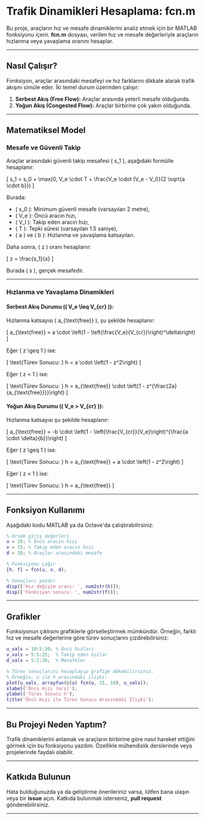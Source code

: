 

# Trafik Dinamikleri Hesaplama: fcn.m

Bu proje, araçların hız ve mesafe dinamiklerini analiz etmek için bir MATLAB fonksiyonu içerir. **fcn.m** dosyası, verilen hız ve mesafe değerleriyle araçların hızlanma veya yavaşlama oranını hesaplar.

---

## Nasıl Çalışır?

Fonksiyon, araçlar arasındaki mesafeyi ve hız farklarını dikkate alarak trafik akışını simüle eder. İki temel durum üzerinden çalışır:

1. **Serbest Akış (Free Flow):** Araçlar arasında yeterli mesafe olduğunda.
2. **Yoğun Akış (Congested Flow):** Araçlar birbirine çok yakın olduğunda.

---

## Matematiksel Model

### Mesafe ve Güvenli Takip

Araçlar arasındaki güvenli takip mesafesi \( s_1 \), aşağıdaki formülle hesaplanır:

\[
s_1 = s_0 + \max(0, V_e \cdot T + \frac{V_e \cdot (V_e - V_l)}{2 \sqrt{a \cdot b}})
\]

Burada:
- \( s_0 \): Minimum güvenli mesafe (varsayılan 2 metre),
- \( V_e \): Öncü aracın hızı,
- \( V_l \): Takip eden aracın hızı,
- \( T \): Tepki süresi (varsayılan 1.5 saniye),
- \( a \) ve \( b \): Hızlanma ve yavaşlama katsayıları.

Daha sonra, \( z \) oranı hesaplanır:

\[
z = \frac{s_1}{s}
\]

Burada \( s \), gerçek mesafedir.

---

### Hızlanma ve Yavaşlama Dinamikleri

#### Serbest Akış Durumu (\( V_e \leq V_{cr} \)):

Hızlanma katsayısı \( a_{\text{free}} \), şu şekilde hesaplanır:

\[
a_{\text{free}} = a \cdot \left(1 - \left(\frac{V_e}{V_{cr}}\right)^\delta\right)
\]

Eğer \( z \geq 1 \) ise:

\[
\text{Türev Sonucu: } h = a \cdot \left(1 - z^2\right)
\]

Eğer \( z < 1 \) ise:

\[
\text{Türev Sonucu: } h = a_{\text{free}} \cdot \left(1 - z^{\frac{2a}{a_{\text{free}}}}\right)
\]

#### Yoğun Akış Durumu (\( V_e > V_{cr} \)):

Hızlanma katsayısı şu şekilde hesaplanır:

\[
a_{\text{free}} = -b \cdot \left(1 - \left(\frac{V_{cr}}{V_e}\right)^{\frac{a \cdot \delta}{b}}\right)
\]

Eğer \( z \geq 1 \) ise:

\[
\text{Türev Sonucu: } h = a_{\text{free}} + a \cdot \left(1 - z^2\right)
\]

Eğer \( z < 1 \) ise:

\[
\text{Türev Sonucu: } h = a_{\text{free}}
\]

---

## Fonksiyon Kullanımı

Aşağıdaki kodu MATLAB ya da Octave'da çalıştırabilirsiniz:

```matlab
% Örnek giriş değerleri
u = 20; % Öncü aracın hızı
v = 15; % Takip eden aracın hızı
d = 10; % Araçlar arasındaki mesafe

% Fonksiyonu çağır
[h, f] = fcn(u, v, d);

% Sonuçları yazdır
disp(['Hız değişim oranı: ', num2str(h)]);
disp(['Fonksiyon sonucu: ', num2str(f)]);
```

---

## Grafikler

Fonksiyonun çıktısını grafiklerle görselleştirmek mümkündür. Örneğin, farklı hız ve mesafe değerlerine göre türev sonuçlarını çizdirebilirsiniz:

```matlab
u_vals = 10:5:30; % Öncü hızları
v_vals = 5:5:25;  % Takip eden hızlar
d_vals = 5:2:20;  % Mesafeler

% Türev sonuçlarını hesaplayıp grafiğe dökebilirsiniz.
% Örneğin, u ile h arasındaki ilişki:
plot(u_vals, arrayfun(@(u) fcn(u, 15, 10), u_vals));
xlabel('Öncü Hızı (m/s)');
ylabel('Türev Sonucu h');
title('Öncü Hızı ile Türev Sonucu Arasındaki İlişki');
```

---

## Bu Projeyi Neden Yaptım?

Trafik dinamiklerini anlamak ve araçların birbirine göre nasıl hareket ettiğini görmek için bu fonksiyonu yazdım. Özellikle mühendislik derslerinde veya projelerinde faydalı olabilir.

---

## Katkıda Bulunun

Hata bulduğunuzda ya da geliştirme önerileriniz varsa, lütfen bana ulaşın veya bir **issue** açın. Katkıda bulunmak isterseniz, **pull request** gönderebilirsiniz.

--- 

